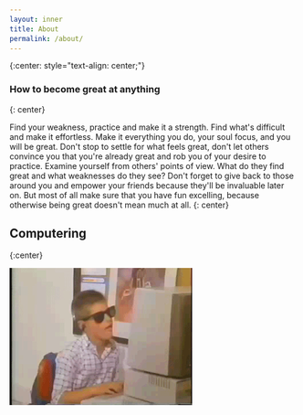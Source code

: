 ```yaml
---
layout: inner
title: About
permalink: /about/
---
```


<div style="text-align: center;">
  <span>
    <a href="https://github.com/dcunited001"><i class="fa fa-3x fa-github"></i></a>
    <a href="https://twitch.tv/dcunit3d"><i class="fa fa-3x fa-twitch"></i></a>
    <a href="https://youtube.com/dcunited001"><i class="fa fa-3x fa-youtube"></i></a>
    <a href="https://twitter.com/dcunit3d"><i class="fa fa-3x fa-twitter"></i></a>
    <a href="https://facebook.com/dconner.pro"><i class="fa fa-3x fa-facebook-square"></i></a>
    <a href="https://linkedin.com/in/dcunit3d"><i class="fa fa-3x fa-linkedin"></i></a>
    <a href="https://angel.co/dcunit3d"><i class="fa fa-3x fa-angellist"></i></a>
  </span>
</div>

{:center: style="text-align: center;"}

### How to become great at anything
{: center}

Find your weakness, practice and make it a strength. Find what's difficult and make it effortless. Make it everything you do, your soul focus, and you will be great. Don't stop to settle for what feels great, don't let others convince you that you're already great and rob you of your desire to practice. Examine yourself from others' points of view.  What do they find great and what weaknesses do they see?  Don't forget to give back to those around you and empower your friends because they'll be invaluable later on.  But most of all make sure that you have fun excelling, because otherwise being great doesn't mean much at all.
{: center}

## Computering
{:center}

<img src="/img/rayban_hax_boi.gif" alt="Rayban Hax Boi" class="img-circle center-block" />
